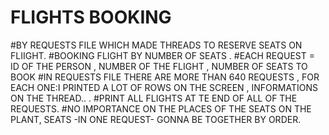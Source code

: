 # FLIGHTS BOOKING 
#BY REQUESTS FILE WHICH MADE THREADS TO RESERVE SEATS ON FLIIGHT.
#BOOKING FLIGHT BY NUMBER OF SEATS .
#EACH REQUEST = ID OF THE PERSON , NUMBER OF THE FLIGHT , NUMBER OF SEATS TO BOOK
#IN REQUESTS FILE THERE ARE MORE THAN 640 REQUESTS , FOR EACH ONE:I PRINTED A LOT OF ROWS ON THE SCREEN , INFORMATIONS ON THE THREAD.. .
#PRINT ALL FLIGHTS AT TE END OF ALL OF THE REQUESTS.
#NO IMPORTANCE ON THE PLACES OF THE SEATS ON THE PLANT, SEATS -IN ONE REQUEST- GONNA BE TOGETHER BY ORDER.
